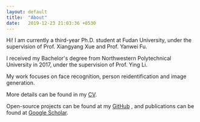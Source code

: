 ```yaml
---
layout: default
title:  "About"
date:   2019-12-23 21:03:36 +0530
---
```

Hi! I am currently a third-year Ph.D. student at Fudan University, under the supervision of Prof. Xiangyang Xue and Prof. Yanwei Fu. 

I received my Bachelor's degree from Northwestern Polytechnical University in 2017, under the supervision of Prof. Ying Li. 

My work focuses on face recognition, person reidentification and image generation. 

More details can be found in my <a href="https://github.com/wxwangIris" target="_blank">CV</a>.

Open-source projects can be found at my <a href="https://github.com/wxwangIris" target="_blank">GitHub</a>
, and publications can be found at <a href="https://scholar.google.com/citations?user=BN9Q_dcAAAAJ&hl=en" target="_blank">Google Scholar</a>.

